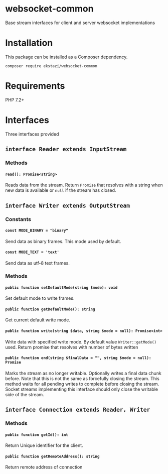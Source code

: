 # websocket-common
Base stream interfaces for client and server websocket implementations
# Installation
This package can be installed as a Composer dependency.

`composer require ekstazi/websocket-common`
# Requirements
PHP 7.2+
# Interfaces
Three interfaces provided
## `interface Reader extends InputStream`
### Methods
#### `read(): Promise<string>`
Reads data from the stream. Return `Promise` that resolves with a string when new data is available or `null` if the stream has closed.

## `interface Writer extends OutputStream`
### Constants
#### `const MODE_BINARY = "binary"`
Send data as binary frames. This mode used by default.
#### `const MODE_TEXT = 'text'`
Send data as utf-8 text frames.
### Methods
#### `public function setDefaultMode(string $mode): void`
Set default mode to write frames.
#### `public function getDefaultMode(): string`
Get current default write mode.
#### `public function write(string $data, string $mode = null): Promise<int>`
Write data with specified write mode. By default value  `Writer::getMode()` used. Return promise that resolves with number of bytes written
#### `public function end(string $finalData = "", string $mode = null): Promise`
Marks the stream as no longer writable. Optionally writes a final data chunk before. Note that this is not the
same as forcefully closing the stream. This method waits for all pending writes to complete before closing the
stream. Socket streams implementing this interface should only close the writable side of the stream.

## `interface Connection extends Reader, Writer`
### Methods
#### `public function getId(): int`
Return Unique identifier for the client.
#### `public function getRemoteAddress(): string`
Return remote address of connection
